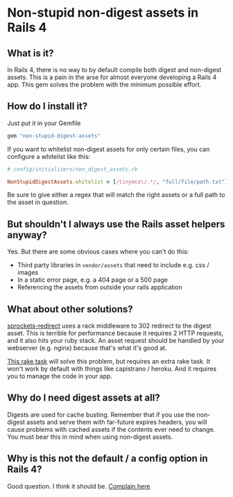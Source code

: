 Non-stupid non-digest assets in Rails 4
=======================================

What is it?
-----------

In Rails 4, there is no way to by default compile both digest and non-digest assets. This is a pain in the arse for almost everyone developing a Rails 4 app. This gem solves the problem with the minimum possible effort.

How do I install it?
--------------------

Just put it in your Gemfile

```ruby
gem "non-stupid-digest-assets"
```

If you want to whitelist non-digest assets for only certain files, you can configure a whitelist like this:

```ruby
# config/initializers/non_digest_assets.rb

NonStupidDigestAssets.whitelist = [/tinymce\/.*/, "full/file/path.txt"]
```

Be sure to give either a regex that will match the right assets or a full
path to the asset in question.

But shouldn't I always use the Rails asset helpers anyway?
----------------------------------------------------------

Yes. But there are some obvious cases where you can't do this:

* Third party libraries in `vendor/assets` that need to include e.g. css / images
* In a static error page, e.g. a 404 page or a 500 page
* Referencing the assets from outside your rails application

What about other solutions?
--------------------------
[sprockets-redirect](https://github.com/sikachu/sprockets-redirect) uses a rack middleware to 302 redirect to the digest asset. This is terrible for performance because it requires 2 HTTP requests, and it also hits your ruby stack. An asset request should be handled by your webserver (e.g. nginx) because that's what it's good at.

[This rake task](https://github.com/rails/sprockets-rails/issues/49#issuecomment-20535134) will solve this problem, but requires an extra rake task. It won't work by default with things like capistrano / heroku. And it requires you to manage the code in your app.

Why do I need digest assets at all?
-----------------------------------

Digests are used for cache busting. Remember that if you use the non-digest assets and serve them with far-future expires headers, you will cause problems with cached assets if the contents ever need to change. You must bear this in mind when using non-digest assets.

Why is this not the default / a config option in Rails 4?
---------------------------------------------------------

Good question. I think it should be. [Complain here](https://github.com/rails/sprockets-rails/issues/49)
